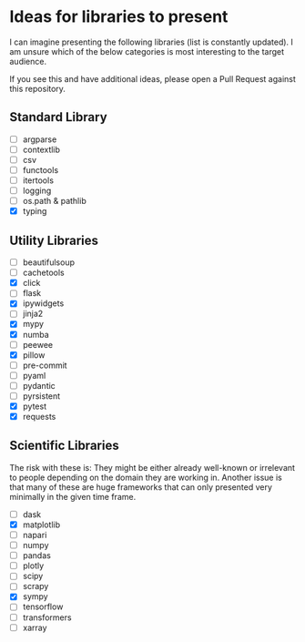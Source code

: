# Ideas for libraries to present

I can imagine presenting the following libraries (list is constantly updated).
I am unsure which of the below categories is most interesting to the target
audience.

If you see this and have additional ideas, please open a Pull Request against
this repository.

## Standard Library

* [ ] argparse
* [ ] contextlib
* [ ] csv
* [ ] functools
* [ ] itertools
* [ ] logging
* [ ] os.path & pathlib
* [x] typing

## Utility Libraries

* [ ] beautifulsoup
* [ ] cachetools
* [x] click
* [ ] flask
* [x] ipywidgets
* [ ] jinja2
* [x] mypy
* [x] numba
* [ ] peewee
* [x] pillow
* [ ] pre-commit
* [ ] pyaml
* [ ] pydantic
* [ ] pyrsistent
* [x] pytest
* [x] requests

## Scientific Libraries

The risk with these is: They might be either already well-known or irrelevant to people depending on the domain they are working in. Another issue is that many of these are huge frameworks that can only presented very minimally in the given time frame.

* [ ] dask
* [x] matplotlib
* [ ] napari
* [ ] numpy
* [ ] pandas
* [ ] plotly
* [ ] scipy
* [ ] scrapy
* [x] sympy
* [ ] tensorflow
* [ ] transformers
* [ ] xarray
